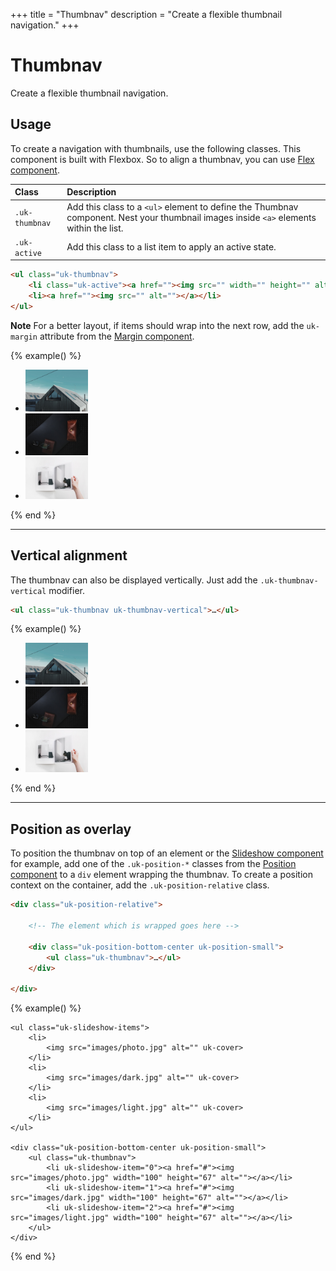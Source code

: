 +++
title = "Thumbnav"
description = "Create a flexible thumbnail navigation."
+++

# Thumbnav

<p class="uk-text-lead">Create a flexible thumbnail navigation.</p>

## Usage

To create a navigation with thumbnails, use the following classes. This component is built with Flexbox. So to align a thumbnav, you can use [Flex component](flex.md).

| Class          | Description                                                                                                                            |
|:---------------|:---------------------------------------------------------------------------------------------------------------------------------------|
| `.uk-thumbnav` | Add this class to a `<ul>` element to define the Thumbnav component. Nest your thumbnail images inside `<a>` elements within the list. |
| `.uk-active `  | Add this class to a list item to apply an active state.                                                                                |

```html
<ul class="uk-thumbnav">
    <li class="uk-active"><a href=""><img src="" width="" height="" alt=""></a></li>
    <li><a href=""><img src="" alt=""></a></li>
</ul>
```

**Note** For a better layout, if items should wrap into the next row, add the `uk-margin` attribute from the [Margin component](margin.md).

{% example() %}
<ul class="uk-thumbnav" uk-margin>
    <li class="uk-active"><a href="#"><img src="images/photo.jpg" width="100" height="67" alt=""></a></li>
    <li><a href="#"><img src="images/dark.jpg" width="100" height="67" alt=""></a></li>
    <li><a href="#"><img src="images/light.jpg" width="100" height="67" alt=""></a></li>
</ul>
{% end %}

***

## Vertical alignment

The thumbnav can also be displayed vertically. Just add the `.uk-thumbnav-vertical` modifier.

```html
<ul class="uk-thumbnav uk-thumbnav-vertical">…</ul>
```

{% example() %}
<ul class="uk-thumbnav uk-thumbnav-vertical" uk-margin>
    <li class="uk-active"><a href="#"><img src="images/photo.jpg" width="100" height="67" alt=""></a></li>
    <li><a href="#"><img src="images/dark.jpg" width="100" height="67" alt=""></a></li>
    <li><a href="#"><img src="images/light.jpg" width="100" height="67" alt=""></a></li>
</ul>
{% end %}


***

## Position as overlay

To position the thumbnav on top of an element or the [Slideshow component](slideshow.md) for example, add one of the `.uk-position-*` classes from the [Position component](position.md) to a `div` element wrapping the thumbnav. To create a position context on the container, add the `.uk-position-relative` class.

```html
<div class="uk-position-relative">

    <!-- The element which is wrapped goes here -->

    <div class="uk-position-bottom-center uk-position-small">
        <ul class="uk-thumbnav">…</ul>
    </div>

</div>
```

{% example() %}
<div class="uk-position-relative" uk-slideshow="animation: fade">

    <ul class="uk-slideshow-items">
        <li>
            <img src="images/photo.jpg" alt="" uk-cover>
        </li>
        <li>
            <img src="images/dark.jpg" alt="" uk-cover>
        </li>
        <li>
            <img src="images/light.jpg" alt="" uk-cover>
        </li>
    </ul>

    <div class="uk-position-bottom-center uk-position-small">
        <ul class="uk-thumbnav">
            <li uk-slideshow-item="0"><a href="#"><img src="images/photo.jpg" width="100" height="67" alt=""></a></li>
            <li uk-slideshow-item="1"><a href="#"><img src="images/dark.jpg" width="100" height="67" alt=""></a></li>
            <li uk-slideshow-item="2"><a href="#"><img src="images/light.jpg" width="100" height="67" alt=""></a></li>
        </ul>
    </div>

</div>
{% end %}
